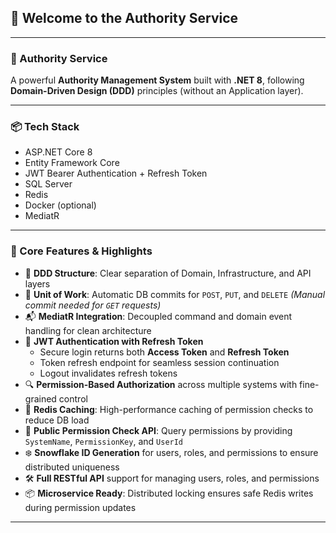 ## 👋 Welcome to the Authority Service

---

### 🔐 Authority Service

A powerful **Authority Management System** built with **.NET 8**, following **Domain-Driven Design (DDD)** principles (without an Application layer).

---

### 📦 Tech Stack

* ASP.NET Core 8
* Entity Framework Core
* JWT Bearer Authentication + Refresh Token
* SQL Server
* Redis
* Docker (optional)
* MediatR 

---

### 🚀 Core Features & Highlights

* 🧱 **DDD Structure**: Clear separation of Domain, Infrastructure, and API layers
* 💾 **Unit of Work**: Automatic DB commits for `POST`, `PUT`, and `DELETE`
  *(Manual commit needed for `GET` requests)*
* 📬 **MediatR Integration**: Decoupled command and domain event handling for clean architecture
* 🔐 **JWT Authentication with Refresh Token**
  * Secure login returns both **Access Token** and **Refresh Token**
  * Token refresh endpoint for seamless session continuation
  * Logout invalidates refresh tokens
* 🔍 **Permission-Based Authorization** across multiple systems with fine-grained control
* 🚀 **Redis Caching**: High-performance caching of permission checks to reduce DB load
* 🧾 **Public Permission Check API**: Query permissions by providing `SystemName`, `PermissionKey`, and `UserId`
* ❄️ **Snowflake ID Generation** for users, roles, and permissions to ensure distributed uniqueness
* 🛠️ **Full RESTful API** support for managing users, roles, and permissions
* 📦 **Microservice Ready**: Distributed locking ensures safe Redis writes during permission updates

---

